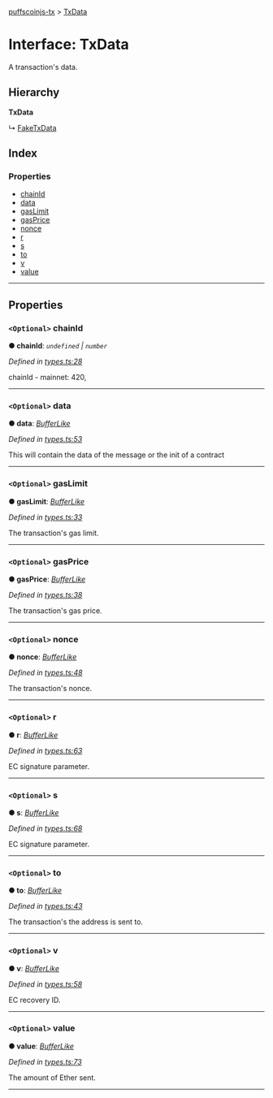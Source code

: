 [puffscoinjs-tx](../README.md) > [TxData](../interfaces/txdata.md)

# Interface: TxData

A transaction's data.

## Hierarchy

**TxData**

↳ [FakeTxData](faketxdata.md)

## Index

### Properties

- [chainId](txdata.md#chainid)
- [data](txdata.md#data)
- [gasLimit](txdata.md#gaslimit)
- [gasPrice](txdata.md#gasprice)
- [nonce](txdata.md#nonce)
- [r](txdata.md#r)
- [s](txdata.md#s)
- [to](txdata.md#to)
- [v](txdata.md#v)
- [value](txdata.md#value)

---

## Properties

<a id="chainid"></a>

### `<Optional>` chainId

**● chainId**: _`undefined` \| `number`_

_Defined in [types.ts:28](https://github.com/alcuadrado/ethereumjs-tx/blob/84f5b82/src/types.ts#L28)_

chainId - mainnet: 420, 

---

<a id="data"></a>

### `<Optional>` data

**● data**: _[BufferLike](../#bufferlike)_

_Defined in [types.ts:53](https://github.com/alcuadrado/ethereumjs-tx/blob/84f5b82/src/types.ts#L53)_

This will contain the data of the message or the init of a contract

---

<a id="gaslimit"></a>

### `<Optional>` gasLimit

**● gasLimit**: _[BufferLike](../#bufferlike)_

_Defined in [types.ts:33](https://github.com/alcuadrado/ethereumjs-tx/blob/84f5b82/src/types.ts#L33)_

The transaction's gas limit.

---

<a id="gasprice"></a>

### `<Optional>` gasPrice

**● gasPrice**: _[BufferLike](../#bufferlike)_

_Defined in [types.ts:38](https://github.com/alcuadrado/ethereumjs-tx/blob/84f5b82/src/types.ts#L38)_

The transaction's gas price.

---

<a id="nonce"></a>

### `<Optional>` nonce

**● nonce**: _[BufferLike](../#bufferlike)_

_Defined in [types.ts:48](https://github.com/alcuadrado/ethereumjs-tx/blob/84f5b82/src/types.ts#L48)_

The transaction's nonce.

---

<a id="r"></a>

### `<Optional>` r

**● r**: _[BufferLike](../#bufferlike)_

_Defined in [types.ts:63](https://github.com/alcuadrado/ethereumjs-tx/blob/84f5b82/src/types.ts#L63)_

EC signature parameter.

---

<a id="s"></a>

### `<Optional>` s

**● s**: _[BufferLike](../#bufferlike)_

_Defined in [types.ts:68](https://github.com/alcuadrado/ethereumjs-tx/blob/84f5b82/src/types.ts#L68)_

EC signature parameter.

---

<a id="to"></a>

### `<Optional>` to

**● to**: _[BufferLike](../#bufferlike)_

_Defined in [types.ts:43](https://github.com/alcuadrado/ethereumjs-tx/blob/84f5b82/src/types.ts#L43)_

The transaction's the address is sent to.

---

<a id="v"></a>

### `<Optional>` v

**● v**: _[BufferLike](../#bufferlike)_

_Defined in [types.ts:58](https://github.com/alcuadrado/ethereumjs-tx/blob/84f5b82/src/types.ts#L58)_

EC recovery ID.

---

<a id="value"></a>

### `<Optional>` value

**● value**: _[BufferLike](../#bufferlike)_

_Defined in [types.ts:73](https://github.com/alcuadrado/ethereumjs-tx/blob/84f5b82/src/types.ts#L73)_

The amount of Ether sent.

---
